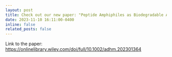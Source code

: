 ```yaml
---
layout: post
title: Check out our new paper: "Peptide Amphiphiles as Biodegradable Adjuvants for Efficient Retroviral Gene Delivery"
date: 2023-11-10 16:11:00-0400
inline: false
related_posts: false
---
```


Link to the paper: <https://onlinelibrary.wiley.com/doi/full/10.1002/adhm.202301364>

